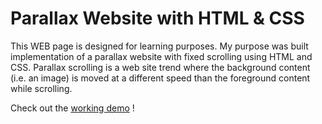 # Parallax Website with HTML & CSS
This WEB page is designed for learning purposes.
My purpose was built implementation of a parallax website with fixed scrolling using HTML and CSS. Parallax scrolling is a web site trend where the background content (i.e. an image) is moved at a different speed than the foreground content while scrolling.

Check out the [working demo](https://ausrabickute.github.io/Parallax_WEB/) !
